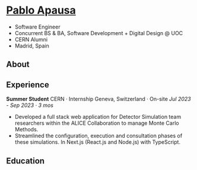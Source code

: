 # <a href="https://apausa.dev" target="_blank" rel="noreferrer">Pablo Apausa</a>

- Software Engineer
- Concurrent BS & BA, Software Development + Digital Design @ UOC
- CERN Alumni
- Madrid, Spain

## About 

## Experience 

**Summer Student**
CERN · Internship
Geneva, Switzerland · On-site
*Jul 2023 - Sep 2023 · 3 mos*

- Developed a full stack web application for Detector Simulation team researchers within the ALICE Collaboration to manage Monte Carlo Methods.
- Streamlined the configuration, execution and consultation phases of these simulations. In Next.js (React.js and Node.js) with TypeScript.

## Education

